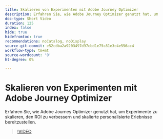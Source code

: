 ```yaml
---
title: Skalieren von Experimenten mit Adobe Journey Optimizer
description: Erfahren Sie, wie Adobe Journey Optimizer genutzt hat, um Experimente zu skalieren, den ROI zu verbessern und skalierte personalisierte Erlebnisse bereitzustellen.
doc-type: Short Video
duration: 125
index: false
hide: true
hidefromtoc: true
recommendations: noCatalog, noDisplay
source-git-commit: e52cdba2a9203497d97cbd1e75c81e3e4e556ac4
workflow-type: tm+mt
source-wordcount: '0'
ht-degree: 0%

---
```



# Skalieren von Experimenten mit Adobe Journey Optimizer

Erfahren Sie, wie Adobe Journey Optimizer genutzt hat, um Experimente zu skalieren, den ROI zu verbessern und skalierte personalisierte Erlebnisse bereitzustellen.

<!-- 72_S531_3442531_124_scaling-experimentation-with-adobe-journey-optimizer -->
>[!VIDEO](https://video.tv.adobe.com/v/3460429/?learn=on&enablevpops=true&captions=ger)
